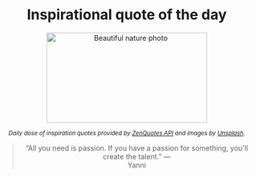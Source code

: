 
<div align="center">

# Inspirational quote of the day

<img src="./data/photo.jpeg" alt="Beautiful nature photo" width="320" height="180">

<sub><i>Daily dose of inspiration quotes provided by [ZenQuotes API](https://zenquotes.io/) and images by [Unsplash](https://unsplash.com/).</i></sub>


<blockquote>&ldquo;All you need is passion. If you have a passion for something, you'll create the talent.&rdquo; &mdash; <footer>Yanni</footer></blockquote>

</div>
